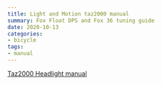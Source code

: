 ```yaml
---
title: Light and Motion taz2000 manual
summary: Fox Float DPS and Fox 36 tuning guide
date: 2020-10-13
categories:
- bicycle
tags:
- manual
---
```


<a href="https://s3-us-west-1.amazonaws.com/mikejobrienmedia/Taz%202000.pdf?region=us-west-1">Taz2000 Headlight manual</a>
